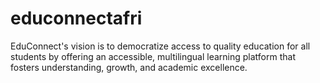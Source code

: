 # educonnectafri
EduConnect's vision is to democratize access to quality education for all students by offering an accessible, multilingual learning platform that fosters understanding, growth, and academic excellence.
